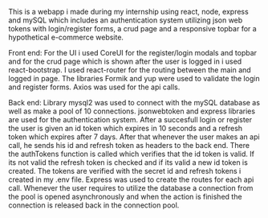 This is a webapp i made during my internship using react, node, express and mySQL which includes an authentication system utilizing json web tokens 
with login/register forms, a crud page and a responsive topbar for a hypothetical e-commerce website.

Front end:
For the UI i used CoreUI for the register/login modals and topbar and for the crud page which is shown after the user is logged in i used react-bootstrap.
I used react-router for the routing between the main and logged in page.
The libraries Formik and yup were used to validate the login and register forms.
Axios was used for the api calls.

Back end: 
Library mysql2 was used to connect with the mySQL database as well as make a pool of 10 connections.
jsonwebtoken and express libraries are used for the authentication system. After a succesfull login or register the user is given an id token which expires
in 10 seconds and a refresh token which expires after 7 days. After that whenever the user makes an api call, he sends his id and refresh token as headers to the back end.
There the authTokens function is called which verifies that the id token is valid. If its not valid the refresh token is checked and if its valid a new id token is created.
The tokens are verified with the secret id and refresh tokens i created in my .env file.
Express was used to create the routes for each api call. Whenever the user requires to utilize the database a connection from the pool is opened asynchronously and when the action 
is finished the connection is released back in the connection pool.
